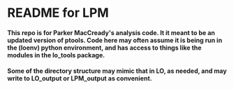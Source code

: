 # README for LPM

#### This repo is for Parker MacCready's analysis code.  It it meant to be an updated version of ptools.  Code here may often assume it is being run in the (loenv) python environment, and has access to things like the modules in the lo_tools package.

#### Some of the directory structure may mimic that in LO, as needed, and may write to LO_output or LPM_output as convenient.
